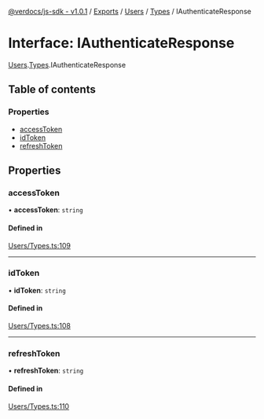 [@verdocs/js-sdk - v1.0.1](../README.md) / [Exports](../modules.md) / [Users](../modules/Users.md) / [Types](../modules/Users.Types.md) / IAuthenticateResponse

# Interface: IAuthenticateResponse

[Users](../modules/Users.md).[Types](../modules/Users.Types.md).IAuthenticateResponse

## Table of contents

### Properties

- [accessToken](Users.Types.IAuthenticateResponse.md#accesstoken)
- [idToken](Users.Types.IAuthenticateResponse.md#idtoken)
- [refreshToken](Users.Types.IAuthenticateResponse.md#refreshtoken)

## Properties

### accessToken

• **accessToken**: `string`

#### Defined in

[Users/Types.ts:109](https://github.com/Verdocs/js-sdk/blob/main/src/Users/Types.ts#L109)

___

### idToken

• **idToken**: `string`

#### Defined in

[Users/Types.ts:108](https://github.com/Verdocs/js-sdk/blob/main/src/Users/Types.ts#L108)

___

### refreshToken

• **refreshToken**: `string`

#### Defined in

[Users/Types.ts:110](https://github.com/Verdocs/js-sdk/blob/main/src/Users/Types.ts#L110)
